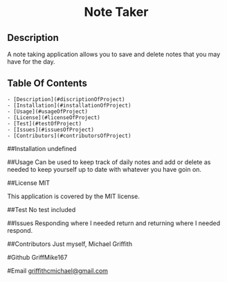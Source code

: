 <h1 align="center">Note Taker</h1>


  ## Description
  A note taking application allows you to save and delete notes that you may have for the day.



  ## Table Of Contents
    - [Description](#discriptionOfProject)
    - [Installation](#installationOfProject)
    - [Usage](#usageOfProject)
    - [License](#licenseOfProject)
    - [Test](#testOfProject)
    - [Issues](#issuesOfProject)
    - [Contributors](#contributorsOfProject)



  ##Installation
  undefined

  ##Usage
  Can be used to keep track of daily notes and add or delete as needed to keep yourself up to date with whatever you have goin on.

  ##License
  MIT

  This application is covered by the MIT license.

  ##Test
  No test included

  ##Issues
  Responding where I needed return and returning where I needed respond.

  ##Contributors
  Just myself, Michael Griffith


  #Github
  GriffMike167

  #Email
  griffithcmichael@gmail.com



